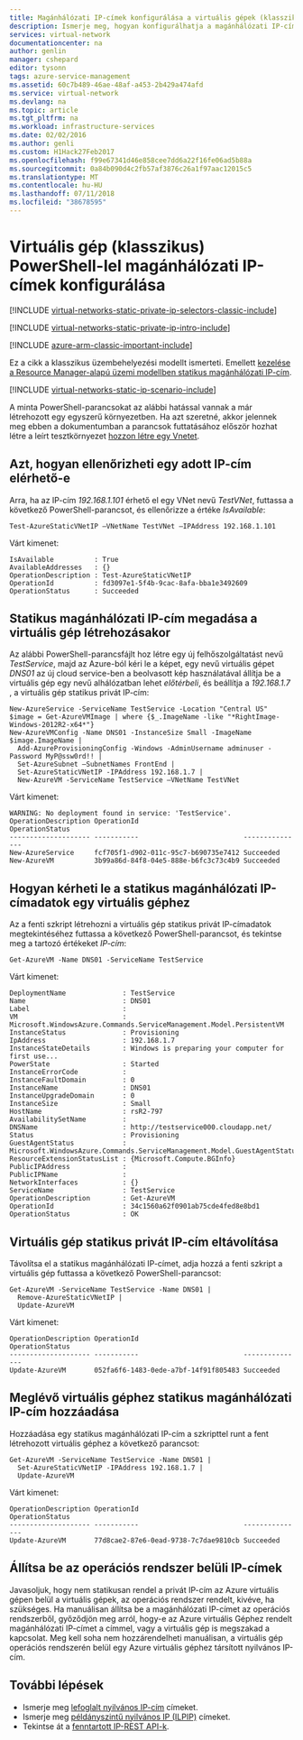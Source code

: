 ```yaml
---
title: Magánhálózati IP-címek konfigurálása a virtuális gépek (klasszikus) – Azure PowerShell-lel |} A Microsoft Docs
description: Ismerje meg, hogyan konfigurálhatja a magánhálózati IP-címek a virtuális gépek (klasszikus) PowerShell-lel.
services: virtual-network
documentationcenter: na
author: genlin
manager: cshepard
editor: tysonn
tags: azure-service-management
ms.assetid: 60c7b489-46ae-48af-a453-2b429a474afd
ms.service: virtual-network
ms.devlang: na
ms.topic: article
ms.tgt_pltfrm: na
ms.workload: infrastructure-services
ms.date: 02/02/2016
ms.author: genli
ms.custom: H1Hack27Feb2017
ms.openlocfilehash: f99e67341d46e858cee7dd6a22f16fe06ad5b88a
ms.sourcegitcommit: 0a84b090d4c2fb57af3876c26a1f97aac12015c5
ms.translationtype: MT
ms.contentlocale: hu-HU
ms.lasthandoff: 07/11/2018
ms.locfileid: "38678595"
---
```

# <a name="configure-private-ip-addresses-for-a-virtual-machine-classic-using-powershell"></a>Virtuális gép (klasszikus) PowerShell-lel magánhálózati IP-címek konfigurálása

[!INCLUDE [virtual-networks-static-private-ip-selectors-classic-include](../../includes/virtual-networks-static-private-ip-selectors-classic-include.md)]

[!INCLUDE [virtual-networks-static-private-ip-intro-include](../../includes/virtual-networks-static-private-ip-intro-include.md)]

[!INCLUDE [azure-arm-classic-important-include](../../includes/azure-arm-classic-important-include.md)]

Ez a cikk a klasszikus üzembehelyezési modellt ismerteti. Emellett [kezelése a Resource Manager-alapú üzemi modellben statikus magánhálózati IP-cím](virtual-networks-static-private-ip-arm-ps.md).

[!INCLUDE [virtual-networks-static-ip-scenario-include](../../includes/virtual-networks-static-ip-scenario-include.md)]

A minta PowerShell-parancsokat az alábbi hatással vannak a már létrehozott egy egyszerű környezetben. Ha azt szeretné, akkor jelennek meg ebben a dokumentumban a parancsok futtatásához először hozhat létre a leírt tesztkörnyezet [hozzon létre egy Vnetet](virtual-networks-create-vnet-classic-netcfg-ps.md).

## <a name="how-to-verify-if-a-specific-ip-address-is-available"></a>Azt, hogyan ellenőrizheti egy adott IP-cím elérhető-e
Arra, ha az IP-cím *192.168.1.101* érhető el egy VNet nevű *TestVNet*, futtassa a következő PowerShell-parancsot, és ellenőrizze a értéke *IsAvailable*:

    Test-AzureStaticVNetIP –VNetName TestVNet –IPAddress 192.168.1.101 

Várt kimenet:

    IsAvailable          : True
    AvailableAddresses   : {}
    OperationDescription : Test-AzureStaticVNetIP
    OperationId          : fd3097e1-5f4b-9cac-8afa-bba1e3492609
    OperationStatus      : Succeeded

## <a name="how-to-specify-a-static-private-ip-address-when-creating-a-vm"></a>Statikus magánhálózati IP-cím megadása a virtuális gép létrehozásakor
Az alábbi PowerShell-parancsfájlt hoz létre egy új felhőszolgáltatást nevű *TestService*, majd az Azure-ból kéri le a képet, egy nevű virtuális gépet *DNS01* az új cloud service-ben a beolvasott kép használatával állítja be a virtuális gép egy nevű alhálózatban lehet *előtérbeli*, és beállítja a *192.168.1.7* , a virtuális gép statikus privát IP-cím:

    New-AzureService -ServiceName TestService -Location "Central US"
    $image = Get-AzureVMImage | where {$_.ImageName -like "*RightImage-Windows-2012R2-x64*"}
    New-AzureVMConfig -Name DNS01 -InstanceSize Small -ImageName $image.ImageName |
      Add-AzureProvisioningConfig -Windows -AdminUsername adminuser -Password MyP@ssw0rd!! |
      Set-AzureSubnet –SubnetNames FrontEnd |
      Set-AzureStaticVNetIP -IPAddress 192.168.1.7 |
      New-AzureVM -ServiceName TestService –VNetName TestVNet

Várt kimenet:

    WARNING: No deployment found in service: 'TestService'.
    OperationDescription OperationId                          OperationStatus
    -------------------- -----------                          ---------------
    New-AzureService     fcf705f1-d902-011c-95c7-b690735e7412 Succeeded      
    New-AzureVM          3b99a86d-84f8-04e5-888e-b6fc3c73c4b9 Succeeded  

## <a name="how-to-retrieve-static-private-ip-address-information-for-a-vm"></a>Hogyan kérheti le a statikus magánhálózati IP-címadatok egy virtuális géphez
Az a fenti szkript létrehozni a virtuális gép statikus privát IP-címadatok megtekintéséhez futtassa a következő PowerShell-parancsot, és tekintse meg a tartozó értékeket *IP-cím*:

    Get-AzureVM -Name DNS01 -ServiceName TestService

Várt kimenet:

    DeploymentName              : TestService
    Name                        : DNS01
    Label                       : 
    VM                          : Microsoft.WindowsAzure.Commands.ServiceManagement.Model.PersistentVM
    InstanceStatus              : Provisioning
    IpAddress                   : 192.168.1.7
    InstanceStateDetails        : Windows is preparing your computer for first use...
    PowerState                  : Started
    InstanceErrorCode           : 
    InstanceFaultDomain         : 0
    InstanceName                : DNS01
    InstanceUpgradeDomain       : 0
    InstanceSize                : Small
    HostName                    : rsR2-797
    AvailabilitySetName         : 
    DNSName                     : http://testservice000.cloudapp.net/
    Status                      : Provisioning
    GuestAgentStatus            : Microsoft.WindowsAzure.Commands.ServiceManagement.Model.GuestAgentStatus
    ResourceExtensionStatusList : {Microsoft.Compute.BGInfo}
    PublicIPAddress             : 
    PublicIPName                : 
    NetworkInterfaces           : {}
    ServiceName                 : TestService
    OperationDescription        : Get-AzureVM
    OperationId                 : 34c1560a62f0901ab75cde4fed8e8bd1
    OperationStatus             : OK

## <a name="how-to-remove-a-static-private-ip-address-from-a-vm"></a>Virtuális gép statikus privát IP-cím eltávolítása
Távolítsa el a statikus magánhálózati IP-címet, adja hozzá a fenti szkript a virtuális gép futtassa a következő PowerShell-parancsot:

    Get-AzureVM -ServiceName TestService -Name DNS01 |
      Remove-AzureStaticVNetIP |
      Update-AzureVM

Várt kimenet:

    OperationDescription OperationId                          OperationStatus
    -------------------- -----------                          ---------------
    Update-AzureVM       052fa6f6-1483-0ede-a7bf-14f91f805483 Succeeded

## <a name="how-to-add-a-static-private-ip-address-to-an-existing-vm"></a>Meglévő virtuális géphez statikus magánhálózati IP-cím hozzáadása
Hozzáadása egy statikus magánhálózati IP-cím a szkripttel runt a fent létrehozott virtuális géphez a következő parancsot:

    Get-AzureVM -ServiceName TestService -Name DNS01 |
      Set-AzureStaticVNetIP -IPAddress 192.168.1.7 |
      Update-AzureVM

Várt kimenet:

    OperationDescription OperationId                          OperationStatus
    -------------------- -----------                          ---------------
    Update-AzureVM       77d8cae2-87e6-0ead-9738-7c7dae9810cb Succeeded 

## <a name="set-ip-addresses-within-the-operating-system"></a>Állítsa be az operációs rendszer belüli IP-címek

Javasoljuk, hogy nem statikusan rendel a privát IP-cím az Azure virtuális gépen belül a virtuális gépek, az operációs rendszer rendelt, kivéve, ha szükséges. Ha manuálisan állítsa be a magánhálózati IP-címet az operációs rendszerből, győződjön meg arról, hogy-e az Azure virtuális Géphez rendelt magánhálózati IP-címet a címmel, vagy a virtuális gép is megszakad a kapcsolat. Meg kell soha nem hozzárendelheti manuálisan, a virtuális gép operációs rendszerén belül egy Azure virtuális géphez társított nyilvános IP-cím.

## <a name="next-steps"></a>További lépések
* Ismerje meg [lefoglalt nyilvános IP-cím](virtual-networks-reserved-public-ip.md) címeket.
* Ismerje meg [példányszintű nyilvános IP (ILPIP)](virtual-networks-instance-level-public-ip.md) címeket.
* Tekintse át a [fenntartott IP-REST API-k](https://msdn.microsoft.com/library/azure/dn722420.aspx).

